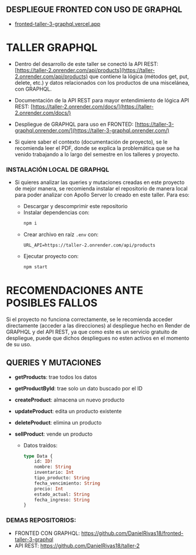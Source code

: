 ## DESPLIEGUE FRONTED CON USO DE GRAPHQL
  
- [fronted-taller-3-graphql.vercel.app](https://fronted-taller-3-graphql.vercel.app/)
  
# TALLER GRAPHQL

- Dentro del desarrollo de este taller se conectó la API REST: [https://taller-2.onrender.com/api/products](https://taller-2.onrender.com/api/products) que contiene la lógica (métodos get, put, delete, etc.) y datos relacionados con los productos de una miscelánea, con GRAPHQL.
  
- Documentación de la API REST para mayor entendimiento de lógica API REST: [https://taller-2.onrender.com/docs/](https://taller-2.onrender.com/docs/)

- Despliegue de GRAPHQL para uso en FRONTED: [https://taller-3-graphql.onrender.com/](https://taller-3-graphql.onrender.com/)

- Si quiere saber el contexto (documentación de proyecto), se le recomienda leer el PDF, donde se explica la problemática que se ha venido trabajando a lo largo del semestre en los talleres y proyecto.

### INSTALACIÓN LOCAL DE GRAPHQL

- Si quieres analizar las queries y mutaciones creadas en este proyecto de mejor manera, se recomienda instalar el repositorio de manera local para poder analizar con Apollo Server lo creado en este taller. Para eso:

  - Descargar y descomprimir este repositorio
  - Instalar dependencias con:
    ```sh
    npm i
    ```
  - Crear archivo en raíz `.env` con:
    ```env
    URL_API=https://taller-2.onrender.com/api/products
    ```
  - Ejecutar proyecto con:
    ```sh
    npm start
    ```

# RECOMENDACIONES ANTE POSIBLES FALLOS

Si el proyecto no funciona correctamente, se le recomienda acceder directamente (acceder a las direcciones) al despliegue hecho en Render de GRAPHQL y del API REST, ya que como este es un servicio gratuito de despliegue, puede que dichos despliegues no esten activos  en el momento de su uso.

## QUERIES Y MUTACIONES

- **getProducts**: trae todos los datos
- **getProductById**: trae solo un dato buscado por el ID

- **createProduct**: almacena un nuevo producto
- **updateProduct**: edita un producto existente
- **deleteProduct**: elimina un producto
- **sellProduct**: vende un producto

  - Datos traídos:

    ```graphql
    type Data {
        id: ID!
        nombre: String
        inventario: Int
        tipo_producto: String
        fecha_vencimiento: String
        precio: Int
        estado_actual: String
        fecha_ingreso: String
    }
    ```
### DEMAS REPOSITORIOS:

- FRONTED CON GRAPHQL:  https://github.com/DanielRivas18/fronted-taller-3-graphql
- API REST:  https://github.com/DanielRivas18/taller-2
